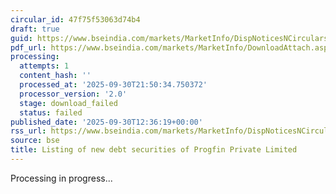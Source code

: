 ```yaml
---
circular_id: 47f75f53063d74b4
draft: true
guid: https://www.bseindia.com/markets/MarketInfo/DispNoticesNCirculars.aspx?Noticeid={75FED626-E48F-45BB-8AC8-C0BFF9E83B79}&noticeno=20250930-55&dt=09/30/2025&icount=55&totcount=114&flag=0
pdf_url: https://www.bseindia.com/markets/MarketInfo/DownloadAttach.aspx?id=20250930-55&attachedId=
processing:
  attempts: 1
  content_hash: ''
  processed_at: '2025-09-30T21:50:34.750372'
  processor_version: '2.0'
  stage: download_failed
  status: failed
published_date: '2025-09-30T12:36:19+00:00'
rss_url: https://www.bseindia.com/markets/MarketInfo/DispNoticesNCirculars.aspx?Noticeid={75FED626-E48F-45BB-8AC8-C0BFF9E83B79}&noticeno=20250930-55&dt=09/30/2025&icount=55&totcount=114&flag=0
source: bse
title: Listing of new debt securities of Progfin Private Limited
---
```


Processing in progress...